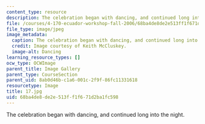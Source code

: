 ```yaml
---
content_type: resource
description: The celebration began with dancing, and continued long into the night.
file: /courses/4-170-ecuador-workshop-fall-2006/68ba4de8de2e513ff1f671d2ba1fc598_17.jpg
file_type: image/jpeg
image_metadata:
  caption: The celebration began with dancing, and continued long into the night.
  credit: Image courtesy of Keith McCluskey.
  image-alt: Dancing
learning_resource_types: []
ocw_type: OCWImage
parent_title: Image Gallery
parent_type: CourseSection
parent_uid: 8ab0d46b-c1a6-001c-2f9f-86fc11331618
resourcetype: Image
title: 17.jpg
uid: 68ba4de8-de2e-513f-f1f6-71d2ba1fc598
---
```

The celebration began with dancing, and continued long into the night.

